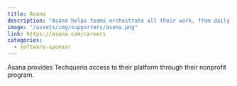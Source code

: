 ```yaml
---
title: Asana
description: "Asana helps teams orchestrate all their work, from daily tasks to strategic initiatives. Millions of teams rely on Asana to do more with less."
image: "/assets/img/supporters/asana.png"
link: https://asana.com/careers
categories:
  - software-sponsor
---
```


Asana provides Techqueria access to their platform through their nonprofit program.
